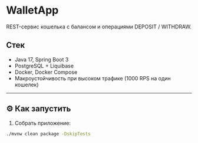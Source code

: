 # WalletApp

REST-сервис кошелька с балансом и операциями DEPOSIT / WITHDRAW.

## Стек
- Java 17, Spring Boot 3
- PostgreSQL + Liquibase
- Docker, Docker Compose
- Макроустойчивость при высоком трафике (1000 RPS на один кошелек)

---

## ⚙️ Как запустить

1. Собрать приложение:
```bash
./mvnw clean package -DskipTests
